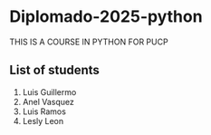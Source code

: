 # Diplomado-2025-python
THIS IS A COURSE IN PYTHON FOR PUCP 

## List of students
1. Luis Guillermo
2. Anel Vasquez
3. Luis Ramos
4. Lesly Leon

